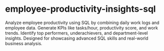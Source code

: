# employee-productivity-insights-sql
Analyze employee productivity using SQL by combining daily work logs and employee data. Generate KPIs like tasks/hour, productivity score, and work trends. Identify top performers, underachievers, and department-level insights. Designed for showcasing advanced SQL skills and real-world business analysis.
